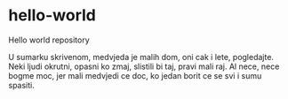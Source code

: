 # hello-world
Hello world repository

U sumarku skrivenom, medvjeda je malih dom, oni cak i lete, pogledajte.
Neki ljudi okrutni, opasni ko zmaj, slistili bi taj, pravi mali raj.
Al nece, nece bogme moc, jer mali medvjedi ce doc, ko jedan borit ce se svi i sumu spasiti.
